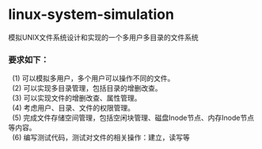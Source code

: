 # linux-system-simulation
模拟UNIX文件系统设计和实现的一个多用户多目录的文件系统

### 要求如下：<br>
&nbsp;&nbsp;(1)	可以模拟多用户，多个用户可以操作不同的文件。<br>
&nbsp;&nbsp;(2)	可以实现多目录管理，包括目录的增删改查。<br>
&nbsp;&nbsp;(3)	可以实现文件的增删改查、属性管理。<br>
&nbsp;&nbsp;(4)	考虑用户、目录、文件的权限管理。<br>
&nbsp;&nbsp;(5)	完成文件存储空间管理，包括空闲块管理、磁盘Inode节点、内存Inode节点等内容。<br>
&nbsp;&nbsp;(6)	编写测试代码，测试对文件的相关操作：建立，读写等<br>
